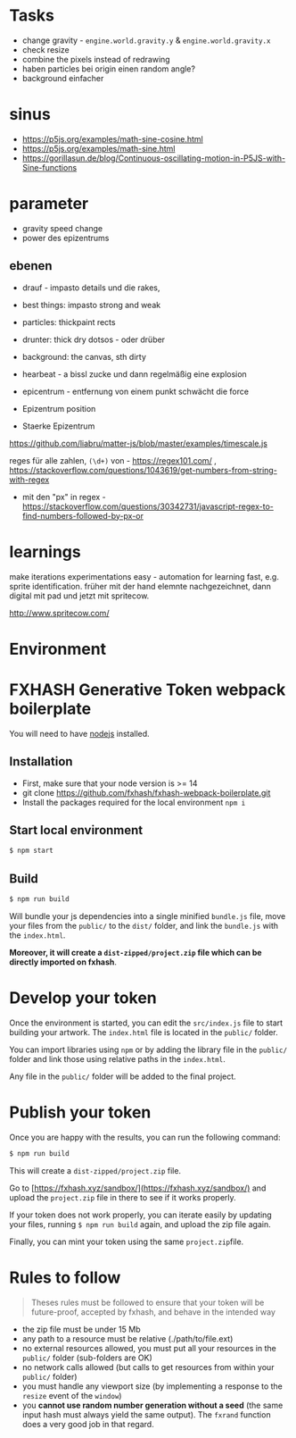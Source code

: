# Tasks
* change gravity - `engine.world.gravity.y` & `engine.world.gravity.x`
* check resize
* combine the pixels instead of redrawing
* haben particles bei origin einen random angle?
* background einfacher

# sinus
* https://p5js.org/examples/math-sine-cosine.html
* https://p5js.org/examples/math-sine.html 
* https://gorillasun.de/blog/Continuous-oscillating-motion-in-P5JS-with-Sine-functions 

# parameter
* gravity speed change
* power des epizentrums

## ebenen
* drauf - impasto details und die rakes, 
* best things: impasto strong and weak
* particles: thickpaint rects
* drunter: thick dry dotsos - oder drüber
* background: the canvas, sth dirty 

* hearbeat - a bissl zucke und dann regelmäßig eine explosion
* epicentrum - entfernung von einem punkt schwächt die force
* Epizentrum position
* Staerke Epizentrum

https://github.com/liabru/matter-js/blob/master/examples/timescale.js 

reges für alle zahlen, `(\d+)` von - https://regex101.com/ , https://stackoverflow.com/questions/1043619/get-numbers-from-string-with-regex 

* mit den "px" in regex - https://stackoverflow.com/questions/30342731/javascript-regex-to-find-numbers-followed-by-px-or 

# learnings

make iterations experimentations easy - automation for learning fast, e.g. sprite identification. früher mit der hand elemnte nachgezeichnet, dann digital mit pad und jetzt mit spritecow. 

http://www.spritecow.com/ 

# Environment


FXHASH Generative Token webpack boilerplate
================

You will need to have [nodejs](https://nodejs.org/) installed.

## Installation

* First, make sure that your node version is >= 14
* git clone https://github.com/fxhash/fxhash-webpack-boilerplate.git
* Install the packages required for the local environment ```npm i```

## Start local environment

```sh
$ npm start
```

## Build

```sh
$ npm run build
```

Will bundle your js dependencies into a single minified `bundle.js` file, move your files from the `public/` to the `dist/` folder, and link the `bundle.js` with the `index.html`.

**Moreover, it will create a `dist-zipped/project.zip` file which can be directly imported on fxhash**.

# Develop your token

Once the environment is started, you can edit the `src/index.js` file to start building your artwork. The `index.html` file is located in the `public/` folder.

You can import libraries using `npm` or by adding the library file in the `public/` folder and link those using relative paths in the `index.html`.

Any file in the `public/` folder will be added to the final project. 

# Publish your token

Once you are happy with the results, you can run the following command:

```sh
$ npm run build
```

This will create a `dist-zipped/project.zip` file.

Go to [https://fxhash.xyz/sandbox/](https://fxhash.xyz/sandbox/) and upload the `project.zip` file in there to see if it works properly.

If your token does not work properly, you can iterate easily by updating your files, running `$ npm run build` again, and upload the zip file again.

Finally, you can mint your token using the same `project.zip`file.


# Rules to follow

> Theses rules must be followed to ensure that your token will be future-proof, accepted by fxhash, and behave in the intended way

* the zip file must be under 15 Mb
* any path to a resource must be relative (./path/to/file.ext)
* no external resources allowed, you must put all your resources in the `public/` folder (sub-folders are OK)
* no network calls allowed (but calls to get resources from within your `public/` folder)
* you must handle any viewport size (by implementing a response to the `resize` event of the `window`)
* you **cannot use random number generation without a seed** (the same input hash must always yield the same output). The `fxrand` function does a very good job in that regard.

